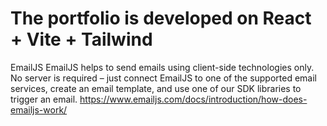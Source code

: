 # The portfolio is developed on React + Vite + Tailwind


EmailJS
EmailJS helps to send emails using client-side technologies only. No server is required – just connect EmailJS to one of the supported email services, create an email template, and use one of our SDK libraries to trigger an email.
https://www.emailjs.com/docs/introduction/how-does-emailjs-work/
